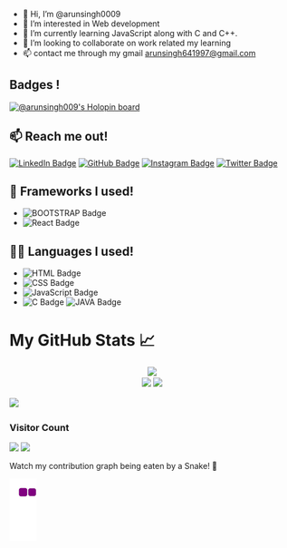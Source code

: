 - 👋 Hi, I’m @arunsingh0009
- 👀 I’m interested in Web development
- 🌱 I’m currently learning JavaScript along with C and C++.
- 💞️ I’m looking to collaborate on work related my learning
- 📫  contact me through my gmail arunsingh641997@gmail.com

<!---
arunsingh009/arunsingh009 is a ✨ special ✨ repository because its `README.md` (this file) appears on your GitHub profile.
You can click the Preview link to take a look at your changes.
--->
## Badges !
[![@arunsingh009's Holopin board](https://holopin.io/api/user/board?user=arunsingh009)](https://holopin.io/@arunsingh009)
## 📫 Reach me out!

 [![LinkedIn Badge](https://img.shields.io/badge/LinkedIn-0077B5?style=plastic&logo=linkedin&logoColor=white&link=https://www.linkedin.com/in/ftrasvent)](https://www.linkedin.com/in/arun-singh-a66266176/)
[![GitHub Badge](https://img.shields.io/badge/GitHub-100000?style=plastic&logo=github&logoColor=white&link=https://github.com/ftrasvent)](https://github.com/arunsingh009)
[![Instagram Badge](https://img.shields.io/badge/Instagram-E4405F?style=plastic&logo=instagram&logoColor=white&link=https://instagram.com/in/ftrasvent)](https://www.instagram.com/arunsinghh0909/)
[![Twitter Badge](https://img.shields.io/badge/Twitter-1DA1F2?style=plastic&logo=twitter&logoColor=white&link=https://twitter.com/in/ftrasvent)](https://twitter.com/arunsingh641997)
<!--[![@arunsingh009's Holopin board](https://holopin.io/api/user/board?user=arunsingh009)](https://holopin.io/@arunsingh009)-->
## 🚀 Frameworks I used!

- ![BOOTSTRAP Badge](https://img.shields.io/badge/Bootstrap-563D7C?style=plastic&logo=bootstrap5&logoColor=white)
- ![React Badge](https://img.shields.io/badge/React-20232A?style=plastic&logo=bootstrap5&logoColor=61DAFB) 

## 👩‍💻  Languages I used!

- ![HTML Badge](https://img.shields.io/badge/HTML5-E34F26?style=plastic&logo=html5&logoColor=white)
- ![CSS Badge](https://img.shields.io/badge/CSS3-1572B6?style=plastic&logo=css5&logoColor=white)
- ![JavaScript Badge](https://img.shields.io/badge/JavaScript-323330?style=plastic&logo=javascript&logoColor=F7DF1E)
- ![C Badge](https://img.shields.io/badge/C-00599C?style=plastic&logo=c&logoColor=white)
  ![JAVA Badge](https://img.shields.io/badge/Java-ED8B00?style=plastic&logo=java&logoColor=white)



<!-- Arun singh github stats -->
# My GitHub Stats  📈 
<!--[technology used]-->
<div align="center">
 <!--<img src="https://github-readme-stats.vercel.app/api/top-langs/?username=arunsingh009&show_icons=true&theme=algolia&repo=arunsingh009" width="95%" height="300px">-->
 <img src="https://github-readme-stats.vercel.app/api/top-langs/?username=arunsingh009&layout=compact&theme=chartreuse-dark&langs_count=15" width="50%">
 </div>

<div align="center">
<!--[![GitHub Streak]-->
<img src="https://github-readme-streak-stats.herokuapp.com/?user=arunsingh009&theme=dark" width="48%">
<!--![ Arun Kumar Singh Github stats]-->
<img src="https://github-readme-stats.vercel.app/api?username=arunsingh009&show_icons=true&theme=tokyonight" width="48%">
 </div>


<br>

<a href="https://github.com/arunsingh009/github-readme-activity-graph">
    <img src="https://activity-graph.herokuapp.com/graph?username=arunsingh009&theme=react-dark&hide_border=true">
  </a>

<!-- # Streaks -->
### Visitor Count
<img src="https://profile-counter.glitch.me/arunsingh009/count.svg">
<!-- <img align="center" src="/github-metrics.svg" alt="Metrics" width="400"> -->
<!-- ![Metrics](https://metrics.lecoq.io/arunsingh009?template=classic&lines=1&config.timezone=Asia%2FCalcutta) -->
<!-- <img src="https://metrics.lecoq.io/arunsingh009?template=classic&lines=1&repositories=1&repositories=100&repositories.batch=100&repositories.forks=false&repositories.affiliations=owner&config.timezone=Asia%2FCalcutta"> -->
<img src="https://metrics.lecoq.io/arunsingh009?template=classic&lines=1&config.timezone=Asia%2FCalcutta">
<!-- <img src="https://github.com/arunsingh009/arunsingh009/blob/main/language.svg"> -->

<!-- ![](https://github.com/arunsingh009/stats/blob/master/generated/overview.svg) -->

Watch my contribution graph being eaten by a Snake! 🐍

![snake gif](https://github.com/arunsingh009/arunsingh009/blob/output/github-contribution-grid-snake.gif)
